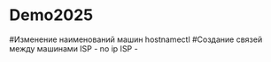 # Demo2025
 #Изменение наименований машин
hostnamectl
#Создание связей между машинами
ISP - no ip
ISP - 
